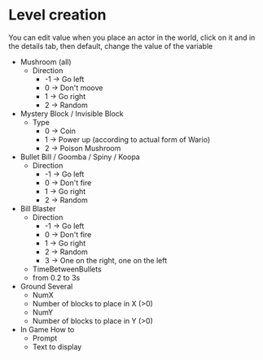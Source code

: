 # Level creation
You can edit value when you place an actor in the world, click on it and in the details tab, then default, change the value of the variable
- Mushroom (all)
    - Direction
        - -1 -> Go left
        - 0 -> Don't moove
        - 1 -> Go right
        - 2 -> Random
- Mystery Block / Invisible Block
    - Type
        - 0 -> Coin
        - 1 -> Power up (according to actual form of Wario)
        - 2 -> Poison Mushroom
- Bullet Bill / Goomba / Spiny / Koopa
    - Direction
        - -1 -> Go left
        - 0 -> Don't fire
        - 1 -> Go right
        - 2 -> Random
- Bill Blaster
    - Direction
        - -1 -> Go left
        - 0 -> Don't fire
        - 1 -> Go right
        - 2 -> Random
        - 3 -> One on the right, one on the left
    - TimeBetweenBullets
	- from 0.2 to 3s
- Ground Several
    - NumX
	- Number of blocks to place in X (>0)
    - NumY
	- Number of blocks to place in Y (>0)
- In Game How to
    - Prompt
	- Text to display
